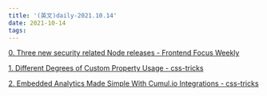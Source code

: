 ```yaml
---
title: '(英文)daily-2021.10.14'
date: 2021-10-14
tags:
---
```


[0. Three new security related Node releases - Frontend Focus Weekly](https://nodeweekly.com/issues/409)

[1. Different Degrees of Custom Property Usage - css-tricks](https://css-tricks.com/different-degrees-of-custom-property-usage/)

[2. Embedded Analytics Made Simple With Cumul.io Integrations - css-tricks](https://css-tricks.com/embedded-analytics-made-simple-with-cumul-io-integrations/)